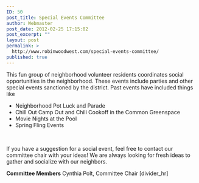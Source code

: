 ```yaml
---
ID: 50
post_title: Special Events Committee
author: Webmaster
post_date: 2012-02-25 17:15:02
post_excerpt: ""
layout: post
permalink: >
  http://www.robinwoodwest.com/special-events-committee/
published: true
---
```

This fun group of neighborhood volunteer residents coordinates social opportunities in the neighborhood. These events include parties and other special events sanctioned by the district. Past events have included things like

<ul>
	<li>Neighborhood Pot Luck and Parade</li>
	<li>Chill Out Camp Out and Chili Cookoff in the Common Greenspace</li>
	<li>Movie Nights at the Pool</li>
	<li>Spring Fling Events</li>
</ul><br>

If you have a suggestion for a social event, feel free to contact our committee chair with your ideas! We are always looking for fresh ideas to gather and socialize with our neighbors.

<b>Committee Members</b>
Cynthia Polt, Committee Chair
[divider_hr]